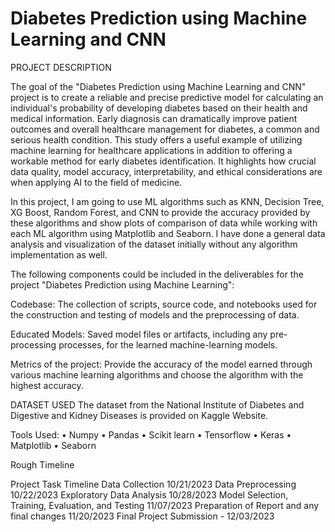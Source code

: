 

# Diabetes Prediction using Machine Learning and CNN

PROJECT DESCRIPTION 

The goal of the "Diabetes Prediction using Machine Learning and CNN" project is to create a reliable and precise predictive model for calculating an individual's probability of developing diabetes based on their health and medical information. Early diagnosis can dramatically improve patient outcomes and overall healthcare management for diabetes, a common and serious health condition. This study offers a useful example of utilizing machine learning for healthcare applications in addition to offering a workable method for early diabetes identification. It highlights how crucial data quality, model accuracy, interpretability, and ethical considerations are when applying AI to the field of medicine.

In this project, I am going to use ML algorithms such as KNN, Decision Tree, XG Boost, Random Forest, and CNN to provide the accuracy provided by these algorithms and show plots of comparison of data while working with each ML algorithm using Matplotlib and Seaborn. I have done a general data analysis and visualization of the dataset initially without any algorithm implementation as well.

The following components could be included in the deliverables for the project "Diabetes Prediction using Machine Learning":

Codebase:
The collection of scripts, source code, and notebooks used for the construction and testing of models and the preprocessing of data.

Educated Models:
Saved model files or artifacts, including any pre-processing processes, for the learned machine-learning models.

Metrics of the project:
Provide the accuracy of the model earned through various machine learning algorithms and choose the algorithm with the highest accuracy.

DATASET USED
The dataset from the National Institute of Diabetes and Digestive and Kidney Diseases is provided on Kaggle Website.

Tools Used: 
•	Numpy
•	Pandas
•	Scikit learn
•	Tensorflow
•	Keras
•	Matplotlib
•	Seaborn

Rough Timeline 

Project Task     Timeline
Data Collection	  10/21/2023
Data Preprocessing 10/22/2023
Exploratory Data Analysis	10/28/2023
Model Selection, Training, Evaluation, and Testing  	11/07/2023
Preparation of Report and any final changes	11/20/2023
Final Project Submission - 12/03/2023



	
	
	
	
	
	
	
	
	
	
	
	
	
	
	
	
	
	
	
	
	
	
	
	
	
	
	
	
	
	
	
	
	
	
	
	
	
	
	
	
	
	
	
	
	
	
	
	
	
	
	
	
	
	
	
	
	
	
	
	
	
	
	
	
	
	
	
	
	
	
	
	
	
	
	
	
	
	
	
	
	
	
	
	
	
	
	
	
	
	
	
	
	
	
	
	
	
	
	
	
	
	
	
	
	
	
	
	
	
	
	
	
	
	
	
	
	
	
	
	
	
	
	
	
	
	
	
	
	
	
	
	
	
	
	
	
	
	
	
	
	
	
	
	
	
	
	
	
	
	
	
	
	
	
	
	
	
	
	
	
	
	
	
	
	
	
	
	
	
	
	
	
	
	
	
	
	
	
	
	
	
	
	
	
	
	
	
	
	
	
	
	
	
	
	
	
	
	
	
	
	
	
	
	
	
	
	
	
	
	
	
	
	
	
	
	
	
	
	
	
	
	
	
	



